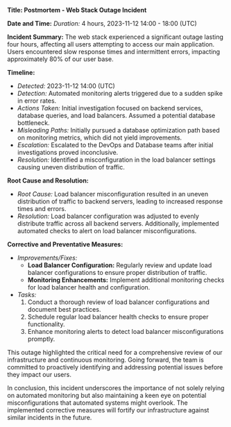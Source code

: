 **Title: Postmortem - Web Stack Outage Incident**

**Date and Time:**
*Duration:* 4 hours, 2023-11-12 14:00 - 18:00 (UTC)

**Incident Summary:**
The web stack experienced a significant outage lasting four hours, affecting all users attempting to access our main application. Users encountered slow response times and intermittent errors, impacting approximately 80% of our user base.

**Timeline:**
- *Detected:* 2023-11-12 14:00 (UTC)
- *Detection:* Automated monitoring alerts triggered due to a sudden spike in error rates.
- *Actions Taken:* Initial investigation focused on backend services, database queries, and load balancers. Assumed a potential database bottleneck.
- *Misleading Paths:* Initially pursued a database optimization path based on monitoring metrics, which did not yield improvements.
- *Escalation:* Escalated to the DevOps and Database teams after initial investigations proved inconclusive.
- *Resolution:* Identified a misconfiguration in the load balancer settings causing uneven distribution of traffic.

**Root Cause and Resolution:**
- *Root Cause:* Load balancer misconfiguration resulted in an uneven distribution of traffic to backend servers, leading to increased response times and errors.
- *Resolution:* Load balancer configuration was adjusted to evenly distribute traffic across all backend servers. Additionally, implemented automated checks to alert on load balancer misconfigurations.

**Corrective and Preventative Measures:**
- *Improvements/Fixes:*
  - **Load Balancer Configuration:** Regularly review and update load balancer configurations to ensure proper distribution of traffic.
  - **Monitoring Enhancements:** Implement additional monitoring checks for load balancer health and configuration.
- *Tasks:*
  1. Conduct a thorough review of load balancer configurations and document best practices.
  2. Schedule regular load balancer health checks to ensure proper functionality.
  3. Enhance monitoring alerts to detect load balancer misconfigurations promptly.

This outage highlighted the critical need for a comprehensive review of our infrastructure and continuous monitoring. Going forward, the team is committed to proactively identifying and addressing potential issues before they impact our users.

In conclusion, this incident underscores the importance of not solely relying on automated monitoring but also maintaining a keen eye on potential misconfigurations that automated systems might overlook. The implemented corrective measures will fortify our infrastructure against similar incidents in the future.

